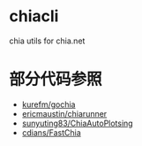 # chiacli
chia utils for chia.net

# 部分代码参照
- [kurefm/gochia](https://github.com/kurefm/gochia)
- [ericmaustin/chiarunner](https://github.com/ericmaustin/chiarunner)
- [sunyuting83/ChiaAutoPlotsing](https://github.com/sunyuting83/ChiaAutoPlotsing)
- [cdians/FastChia](https://github.com/cdians/FastChia)
